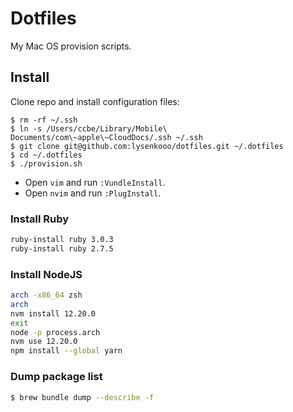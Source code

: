 # Dotfiles

My Mac OS provision scripts.

## Install

Clone repo and install configuration files:
```
$ rm -rf ~/.ssh
$ ln -s /Users/ccbe/Library/Mobile\ Documents/com\~apple\~CloudDocs/.ssh ~/.ssh
$ git clone git@github.com:lysenkooo/dotfiles.git ~/.dotfiles
$ cd ~/.dotfiles
$ ./provision.sh
```

* Open `vim` and run `:VundleInstall`.
* Open `nvim` and run `:PlugInstall`.

### Install Ruby

```sh
ruby-install ruby 3.0.3
ruby-install ruby 2.7.5
```

### Install NodeJS

```sh
arch -x86_64 zsh
arch
nvm install 12.20.0
exit
node -p process.arch
nvm use 12.20.0
npm install --global yarn
```

### Dump package list

```sh
$ brew bundle dump --describe -f
```
